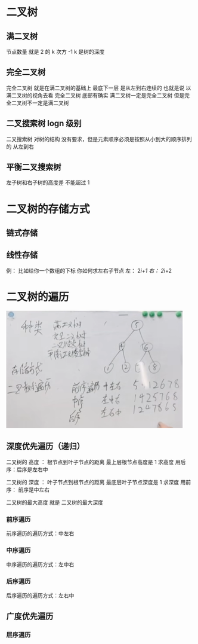 # 二叉树

## 满二叉树

节点数量 就是 2 的 k 次方 -1 k 是树的深度

## 完全二叉树

完全二叉树 就是在满二叉树的基础上 最底下一层 是从左到右连续的 也就是说 以满二叉树的视角去看 完全二叉树 底部有确实 满二叉树一定是完全二叉树 但是完全二叉树不一定是满二叉树

## 二叉搜索树 logn 级别

二叉搜索树 对树的结构 没有要求，但是元素顺序必须是按照从小到大的顺序排列的 从左到右

## 平衡二叉搜索树

左子树和右子树的高度差 不能超过 1

# 二叉树的存储方式

## 链式存储

## 线性存储

例： 比如给你一个数组的下标 你如何求左右子节点
左： 2*i+1
右： 2*i+2

# 二叉树的遍历

![Alt text](image.png)

## 深度优先遍历（递归）

二叉树的 高度 ： 根节点到叶子节点的距离 最上层根节点高度是 1
求高度 用后序：后序是左右中

二叉树的 深度 ： 叶子节点到根节点的距离 最底层叶子节点深度是 1
求深度 用前序： 前序是中左右

二叉树的最大高度 就是 二叉树的最大深度

### 前序遍历

前序遍历的遍历方式：中左右

### 中序遍历

中序遍历的遍历方式：左中右

### 后序遍历

后序遍历的遍历方式：左右中

## 广度优先遍历

### 层序遍历
